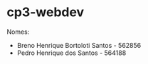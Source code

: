 # cp3-webdev

Nomes:
- Breno Henrique Bortoloti Santos - 562856
- Pedro Henrique dos Santos - 564188
